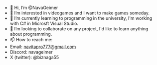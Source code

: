 - 👋 Hi, I’m @NavaGeimer
- 👀 I’m interested in videogames and I want to make games someday.
- 🌱 I’m currently learning to programming in the university, I'm working with C# in Microsft Visual Studio.
- 💞️ I’m looking to collaborate on any project, I'd like to learn anything about programming.
- 📫 How to reach me:
- Email: navitapro777@gmail.com
- Discord: navageimer
- X (twitter): @biznaga55

<!---
NavaGeimer/NavaGeimer is a ✨ special ✨ repository because its `README.md` (this file) appears on your GitHub profile.
You can click the Preview link to take a look at your changes.
--->
